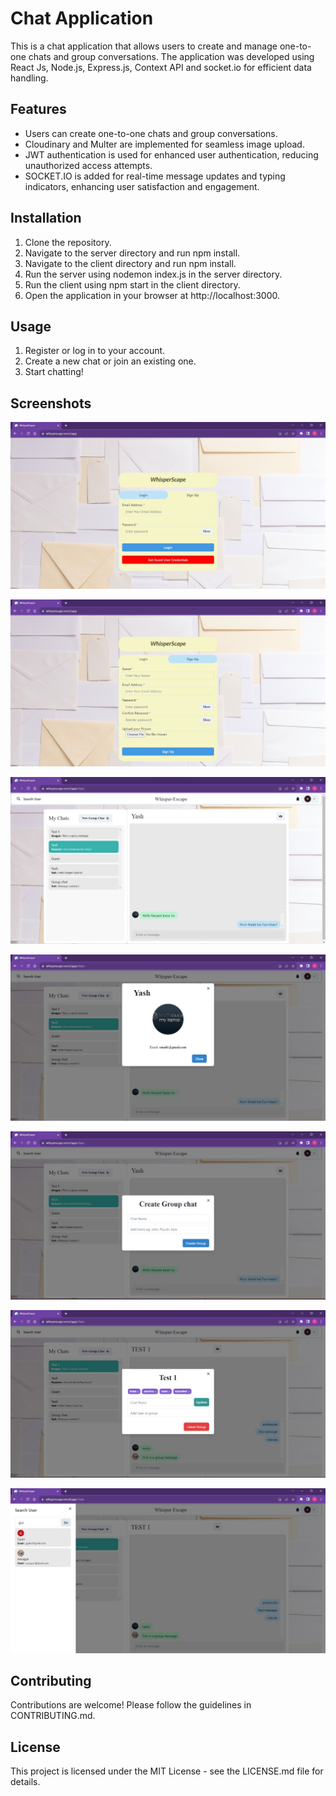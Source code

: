 # Chat Application

This is a chat application that allows users to create and manage one-to-one chats and group conversations. The application was developed using React Js, Node.js, Express.js, Context API and socket.io for efficient data handling.

## Features

- Users can create one-to-one chats and group conversations.
- Cloudinary and Multer are implemented for seamless image upload.
- JWT authentication is used for enhanced user authentication, reducing unauthorized access attempts.
- SOCKET.IO is added for real-time message updates and typing indicators, enhancing user satisfaction and engagement.

## Installation

1. Clone the repository.
2. Navigate to the server directory and run npm install.
3. Navigate to the client directory and run npm install.
4. Run the server using nodemon index.js in the server directory.
5. Run the client using npm start in the client directory.
6. Open the application in your browser at http://localhost:3000.

## Usage

1. Register or log in to your account.
2. Create a new chat or join an existing one.
3. Start chatting!

## Screenshots

![Login Page](/screenshots/LoginPage.jpg)

![SignUp Page](/screenshots/SignupPage.jpg)

![Chat Homepage](/screenshots/ChatHomePage.jpg)

![Profile Page](/screenshots/ProfileModal.jpg)

![Create Group model](/screenshots/CreateGroupModal.jpg)

![Update Group model](/screenshots/UpdateGroupModal.jpg)

![Search User](/screenshots/SearchUser.jpg)

## Contributing

Contributions are welcome! Please follow the guidelines in CONTRIBUTING.md.

## License

This project is licensed under the MIT License - see the LICENSE.md file for details.
